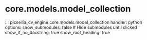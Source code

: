# core.models.model_collection

::: picsellia_cv_engine.core.models.model_collection
    handler: python
    options:
        show_submodules: false  # Hide submodules until clicked
        show_if_no_docstring: true
        show_root_heading: true

